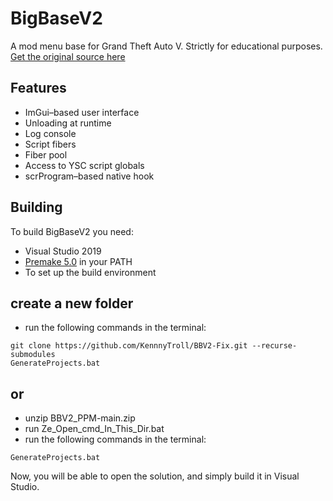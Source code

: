 # BigBaseV2
A mod menu base for Grand Theft Auto V.
Strictly for educational purposes.
[Get the original source here ](https://bitbucket.org/gir489/bigbasev2-fix/src/master/)

## Features
* ImGui–based user interface
* Unloading at runtime
* Log console
* Script fibers
* Fiber pool
* Access to YSC script globals
* scrProgram–based native hook

## Building
To build BigBaseV2 you need:
* Visual Studio 2019
* [Premake 5.0](https://premake.github.io/download.html) in your PATH
* To set up the build environment


## create a new folder 
* run the following commands in the terminal:
```dos
git clone https://github.com/KennnyTroll/BBV2-Fix.git --recurse-submodules
GenerateProjects.bat
```

## or 
* unzip BBV2_PPM-main.zip  
* run Ze_Open_cmd_In_This_Dir.bat
* run the following commands in the terminal:
```dos
GenerateProjects.bat
```

Now, you will be able to open the solution, and simply build it in Visual Studio.
